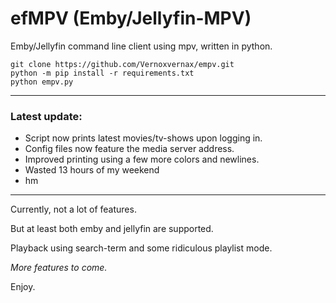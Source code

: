 # efMPV (Emby/Jellyfin-MPV)
Emby/Jellyfin command line client using mpv, written in python.

```
git clone https://github.com/Vernoxvernax/empv.git
python -m pip install -r requirements.txt
python empv.py
```

___

### Latest update:

+ Script now prints latest movies/tv-shows upon logging in.
+ Config files now feature the media server address.
+ Improved printing using a few more colors and newlines.
+ Wasted 13 hours of my weekend
+ hm

___

Currently, not a lot of features.

But at least both emby and jellyfin are supported.

Playback using search-term and some ridiculous playlist mode.

*More features to come.*

Enjoy.